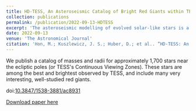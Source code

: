 ```yaml
---
title: HD-TESS, An Asteroseismic Catalog of Bright Red Giants within TESS Continuous Viewing Zones
collection: publications
permalink: /publication/2022-09-13-HDTESS
excerpt: 'The asteroseismic modelling of evolved solar-like stars is a complex, high-dimensional optimization problem. Here, we introduce deep learning as a novel, computationally-feasible method to identify good matching models to observed subgiants from the *Kepler* mission.'
date: 2022-09-13
venue: 'The Astronomical Journal'
citation: 'Hon, M.; Kuszlewicz, J. S.; Huber, D.; et al.. ”HD-TESS: An Asteroseismic Catalog of Bright Red Giants within TESS Continuous Viewing Zones”, 2022, AJ, 164, 135'
---
```

We publish a catalog of masses and radii for approximately 1,700 stars near the ecliptic poles (or TESS's Continuous Viewing Zones). These stars are among the best and brightest observed by TESS, and include many very interesting, well-studied red giants.


doi:[10.3847/1538-3881/ac8931](https://iopscience.iop.org/article/10.3847/1538-3881/ac8931)

[Download paper here](https://arxiv.org/pdf/2208.06478)

